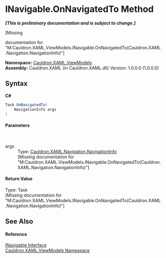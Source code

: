 # INavigable.OnNavigatedTo Method 
 _**\[This is preliminary documentation and is subject to change.\]**_

\[Missing <summary> documentation for "M:Cauldron.XAML.ViewModels.INavigable.OnNavigatedTo(Cauldron.XAML.Navigation.NavigationInfo)"\]

**Namespace:**&nbsp;<a href="N_Cauldron_XAML_ViewModels">Cauldron.XAML.ViewModels</a><br />**Assembly:**&nbsp;Cauldron.XAML (in Cauldron.XAML.dll) Version: 1.0.0.0 (1.0.0.0)

## Syntax

**C#**<br />
``` C#
Task OnNavigatedTo(
	NavigationInfo args
)
```


#### Parameters
&nbsp;<dl><dt>args</dt><dd>Type: <a href="T_Cauldron_XAML_Navigation_NavigationInfo">Cauldron.XAML.Navigation.NavigationInfo</a><br />\[Missing <param name="args"/> documentation for "M:Cauldron.XAML.ViewModels.INavigable.OnNavigatedTo(Cauldron.XAML.Navigation.NavigationInfo)"\]</dd></dl>

#### Return Value
Type: Task<br />\[Missing <returns> documentation for "M:Cauldron.XAML.ViewModels.INavigable.OnNavigatedTo(Cauldron.XAML.Navigation.NavigationInfo)"\]

## See Also


#### Reference
<a href="T_Cauldron_XAML_ViewModels_INavigable">INavigable Interface</a><br /><a href="N_Cauldron_XAML_ViewModels">Cauldron.XAML.ViewModels Namespace</a><br />
